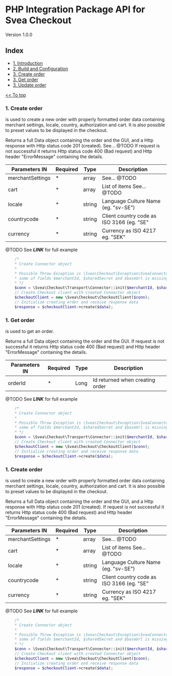 # PHP Integration Package API for Svea Checkout
Version 1.0.0

## Index
* [1. Introduction](https://github.com/sveawebpay/dotnet-integration/tree/master#1-introduction)
* [2. Build and Configuration](https://github.com/sveawebpay/dotnet-integration/tree/master#2-build-and-configuration)
* [3. Create order](https://github.com/sveawebpay/dotnet-integration/tree/master#3-create-order)
* [3. Get order](https://github.com/sveawebpay/dotnet-integration/tree/master#3-get-order)
* [3. Update order](https://github.com/sveawebpay/dotnet-integration/tree/master#3-update-order)

[<< To top](https://github.com/sveawebpay/dotnet-integration/tree/master#cnet-integration-package-api-for-svea-checkout)

### 1. Create order
is used to create a new order with properly formatted order data containing merchant settings, locale, country, authorization and cart.
It is also possible to preset values to be displayed in the checkout.

Returns a full Data object containing the order and the GUI, and a Http response with Http status code 201 (created). See... @TODO
If request is not successful it returns Http status code 400 (Bad request) and Http header "ErrorMessage" containing the details.

| Parameters IN                 | Required  | Type      | Description  |
|---------------------------    |-----------|-----------|--------------|
| merchantSettings              |	*   | array     | See... @TODO |
| cart                          |	*   | array     | List of items See... @TODO |
| locale                        |	*   | string    | Language Culture Name (eg. "sv-SE")|
| countrycode                   |	*   | string    | Client country code as ISO 3166 (eg. "SE" |
| currency                      |	*   | string    | Currency as ISO 4217 eg. "SEK"|

@TODO See ***LINK*** for full example

```php
    /*
    * Create Connector object
    *
    * Possible Throw Exception is \Svea\Checkout\Exception\SveaConnectorException which will return exception if
    * some of fields $merchantId, $sharedSecret and $baseUrl is missing
    * */
    $conn = \Svea\Checkout\Transport\Connector::init($merchantId, $sharedSecret, $baseUrl);
    // Create Checkout client with created Connector object
    $checkoutClient = new \Svea\Checkout\CheckoutClient($conn);
    // Initialize creating order and receive response data
    $response = $checkoutClient->create($data);

```
### 1. Get order
is used to get an order.

Returns a full Data object containing the order and the GUI.
If request is not successful it returns Http status code 400 (Bad request) and Http header "ErrorMessage" containing the details.

| Parameters IN                 | Required  | Type      | Description  |
|---------------------------    |-----------|-----------|--------------|
| orderId                       |	*   | Long      | Id returned when creating order |

@TODO See ***LINK*** for full example

```php
    /*
    * Create Connector object
    *
    * Possible Throw Exception is \Svea\Checkout\Exception\SveaConnectorException which will return exception if
    * some of fields $merchantId, $sharedSecret and $baseUrl is missing
    * */
    $conn = \Svea\Checkout\Transport\Connector::init($merchantId, $sharedSecret, $baseUrl);
    // Create Checkout client with created Connector object
    $checkoutClient = new \Svea\Checkout\CheckoutClient($conn);
    // Initialize creating order and receive response data
    $response = $checkoutClient->create($data);

```
### 1. Create order
is used to create a new order with properly formatted order data containing merchant settings, locale, country, authorization and cart.
It is also possible to preset values to be displayed in the checkout.

Returns a full Data object containing the order and the GUI, and a Http response with Http status code 201 (created).
If request is not successful it returns Http status code 400 (Bad request) and Http header "ErrorMessage" containing the details.

| Parameters IN                 | Required  | Type      | Description  |
|---------------------------    |-----------|-----------|--------------|
| merchantSettings              |	*   | array     | See... @TODO |
| cart                          |	*   | array     | List of items See... @TODO |
| locale                        |	*   | string    | Language Culture Name (eg. "sv-SE")|
| countrycode                   |	*   | string    | Client country code as ISO 3166 (eg. "SE" |
| currency                      |	*   | string    | Currency as ISO 4217 eg. "SEK"|

@TODO See ***LINK*** for full example

```php
    /*
    * Create Connector object
    *
    * Possible Throw Exception is \Svea\Checkout\Exception\SveaConnectorException which will return exception if
    * some of fields $merchantId, $sharedSecret and $baseUrl is missing
    * */
    $conn = \Svea\Checkout\Transport\Connector::init($merchantId, $sharedSecret, $baseUrl);
    // Create Checkout client with created Connector object
    $checkoutClient = new \Svea\Checkout\CheckoutClient($conn);
    // Initialize creating order and receive response data
    $response = $checkoutClient->create($data);

```


